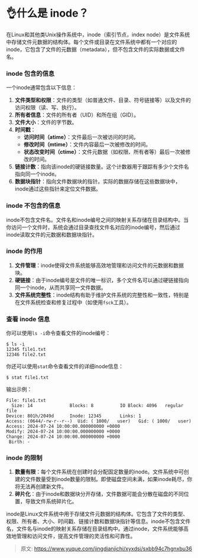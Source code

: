 # 👌什么是 inode？

在Linux和其他类Unix操作系统中，inode（索引节点，index node）是文件系统中存储文件元数据的结构体。每个文件或目录在文件系统中都有一个对应的inode，它包含了文件的元数据（metadata），但不包含文件的实际数据或文件名。

### inode 包含的信息
一个inode通常包含以下信息：

1. **文件类型和权限**：文件的类型（如普通文件、目录、符号链接等）以及文件的访问权限（读、写、执行）。
2. **所有者信息**：文件的所有者（UID）和所在组（GID）。
3. **文件大小**：文件的字节数。
4. **时间戳**：
    - **访问时间（atime）**：文件最后一次被访问的时间。
    - **修改时间（mtime）**：文件内容最后一次被修改的时间。
    - **状态改变时间（ctime）**：文件元数据（如权限、所有者等）最后一次被修改的时间。
5. **链接计数**：指向该inode的硬链接数量。这个计数器用于跟踪有多少个文件名指向同一个inode。
6. **数据块指针**：指向文件数据块的指针。实际的数据存储在这些数据块中，inode通过这些指针来定位文件数据。

### inode 不包含的信息
inode不包含文件名。文件名和inode编号之间的映射关系存储在目录结构中。当你访问一个文件时，系统会通过目录查找文件名对应的inode编号，然后通过inode读取文件的元数据和数据块指针。

### inode 的作用
1. **文件管理**：inode使得文件系统能够高效地管理和访问文件的元数据和数据块。
2. **硬链接**：由于inode编号是文件的唯一标识，多个文件名可以通过硬链接指向同一个inode，从而共享同一文件数据。
3. **文件系统完整性**：inode结构有助于维护文件系统的完整性和一致性，特别是在文件系统检查和修复过程中（如使用`fsck`工具）。

### 查看 inode 信息
你可以使用`ls -i`命令查看文件的inode编号：

```plain
$ ls -i
12345 file1.txt
12346 file2.txt
```

你还可以使用`stat`命令查看文件的详细inode信息：

```plain
$ stat file1.txt
```

输出示例：

```plain
File: file1.txt
  Size: 14              Blocks: 8          IO Block: 4096   regular file
Device: 801h/2049d      Inode: 12345       Links: 1
Access: (0644/-rw-r--r--)  Uid: ( 1000/   user)   Gid: ( 1000/   user)
Access: 2024-07-24 10:00:00.000000000 +0000
Modify: 2024-07-24 10:00:00.000000000 +0000
Change: 2024-07-24 10:00:00.000000000 +0000
 Birth: -
```

### inode 的限制
1. **数量有限**：每个文件系统在创建时会分配固定数量的inode。文件系统中可创建的文件数量受到inode数量的限制。即使磁盘空间未满，如果inode耗尽，你将无法再创建新文件。
2. **碎片化**：由于inode和数据块分开存储，文件数据可能会分散在磁盘的不同位置，导致文件系统碎片化。

inode是Linux文件系统中用于存储文件元数据的结构体。它包含了文件的类型、权限、所有者、大小、时间戳、链接计数和数据块指针等信息。inode不包含文件名，文件名与inode的映射关系存储在目录结构中。通过inode，文件系统能够高效地管理和访问文件，提高文件管理的灵活性和可靠性。



> 原文: <https://www.yuque.com/jingdianjichi/xyxdsi/sxbb94c7hgnxbu36>